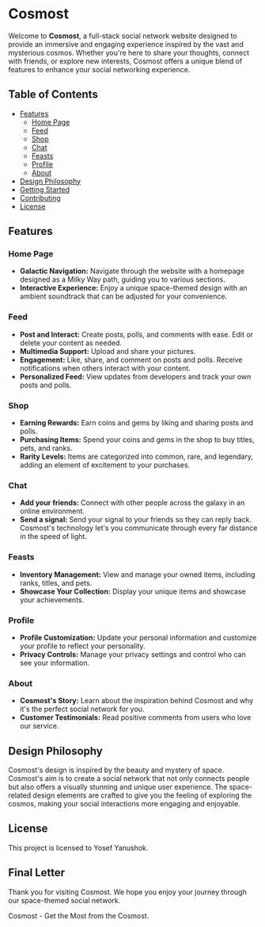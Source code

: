 # Cosmost

Welcome to **Cosmost**, a full-stack social network website designed to provide an immersive and engaging experience inspired by the vast and mysterious cosmos. Whether you're here to share your thoughts, connect with friends, or explore new interests, Cosmost offers a unique blend of features to enhance your social networking experience.

## Table of Contents

- [Features](#features)
  - [Home Page](#home-page)
  - [Feed](#feed)
  - [Shop](#shop)
  - [Chat](#chat)
  - [Feasts](#feasts)
  - [Profile](#profile)
  - [About](#about)
- [Design Philosophy](#design-philosophy)
- [Getting Started](#getting-started)
- [Contributing](#contributing)
- [License](#license)

## Features

### Home Page

- **Galactic Navigation:** Navigate through the website with a homepage designed as a Milky Way path, guiding you to various sections.
- **Interactive Experience:** Enjoy a unique space-themed design with an ambient soundtrack that can be adjusted for your convenience.

### Feed

- **Post and Interact:** Create posts, polls, and comments with ease. Edit or delete your content as needed.
- **Multimedia Support:** Upload and share your pictures.
- **Engagement:** Like, share, and comment on posts and polls. Receive notifications when others interact with your content.
- **Personalized Feed:** View updates from developers and track your own posts and polls.

### Shop

- **Earning Rewards:** Earn coins and gems by liking and sharing posts and polls.
- **Purchasing Items:** Spend your coins and gems in the shop to buy titles, pets, and ranks.
- **Rarity Levels:** Items are categorized into common, rare, and legendary, adding an element of excitement to your purchases.

### Chat

- **Add your friends:** Connect with other people across the galaxy in an online environment.
- **Send a signal:** Send your signal to your friends so they can reply back. Cosmost's technology let's you communicate through every far distance in the speed of light.

### Feasts

- **Inventory Management:** View and manage your owned items, including ranks, titles, and pets.
- **Showcase Your Collection:** Display your unique items and showcase your achievements.

### Profile

- **Profile Customization:** Update your personal information and customize your profile to reflect your personality.
- **Privacy Controls:** Manage your privacy settings and control who can see your information.

### About

- **Cosmost's Story:** Learn about the inspiration behind Cosmost and why it's the perfect social network for you.
- **Customer Testimonials:** Read positive comments from users who love our service.

## Design Philosophy

Cosmost's design is inspired by the beauty and mystery of space. Cosmost's aim is to create a social network that not only connects people but also offers a visually stunning and unique user experience. The space-related design elements are crafted to give you the feeling of exploring the cosmos, making your social interactions more engaging and enjoyable.

## License

This project is licensed to Yosef Yanushok.

## Final Letter

Thank you for visiting Cosmost. We hope you enjoy your journey through our space-themed social network.

Cosmost - Get the Most from the Cosmost.
